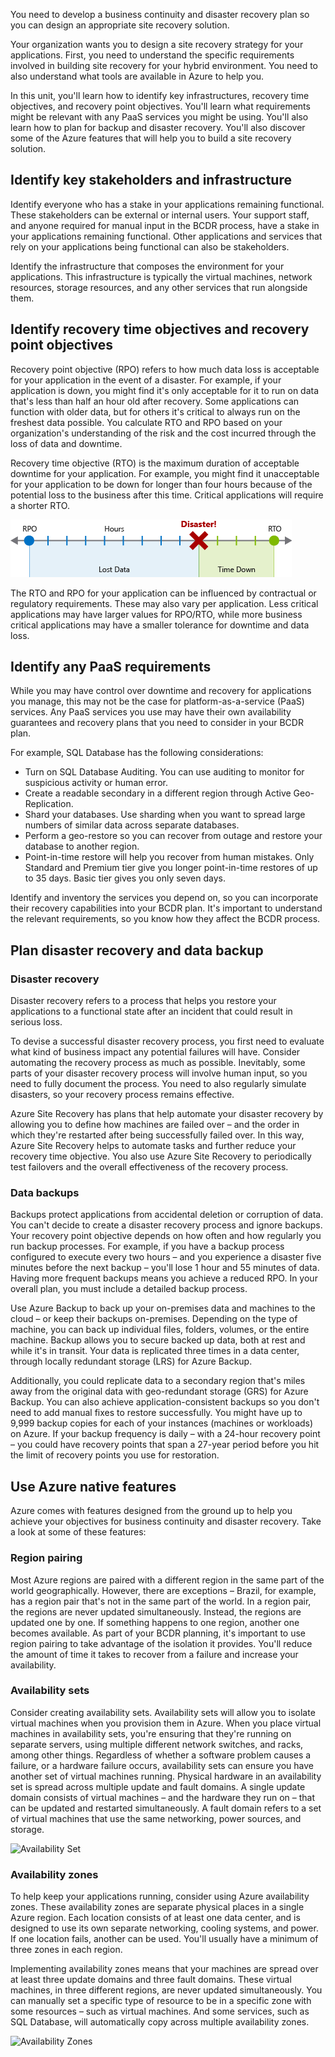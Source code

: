 You need to develop a business continuity and disaster recovery plan so you can design an appropriate site recovery solution.

Your organization wants you to design a site recovery strategy for your applications. First, you need to understand the specific requirements involved in building site recovery for your hybrid environment. You need to also understand what tools are available in Azure to help you.

In this unit, you'll learn how to identify key infrastructures, recovery time objectives, and recovery point objectives. You'll learn what requirements might be relevant with any PaaS services you might be using. You'll also learn how to plan for backup and disaster recovery. You'll also discover some of the Azure features that will help you to build a site recovery solution.

## Identify key stakeholders and infrastructure

Identify everyone who has a stake in your applications remaining functional. These stakeholders can be external or internal users. Your support staff, and anyone required for manual input in the BCDR process, have a stake in your applications remaining functional. Other applications and services that rely on your applications being functional can also be stakeholders.

Identify the infrastructure that composes the environment for your applications. This infrastructure is typically the virtual machines, network resources, storage resources, and any other services that run alongside them.

## Identify recovery time objectives and recovery point objectives

Recovery point objective (RPO) refers to how much data loss is acceptable for your application in the event of a disaster. For example, if your application is down, you might find it's only acceptable for it to run on data that's less than half an hour old after recovery. Some applications can function with older data, but for others it's critical to always run on the freshest data possible. You calculate RTO and RPO based on your organization's understanding of the risk and the cost incurred through the loss of data and downtime.

Recovery time objective (RTO) is the maximum duration of acceptable downtime for your application. For example, you might find it unacceptable for your application to be down for longer than four hours because of the potential loss to the business after this time. Critical applications will require a shorter RTO.

![Availability Set](../media/2-rto-rpo.png)

The RTO and RPO for your application can be influenced by contractual or regulatory requirements. These may also vary per application. Less critical applications may have larger values for RPO/RTO, while more business critical applications may have a smaller tolerance for downtime and data loss.

## Identify any PaaS requirements

While you may have control over downtime and recovery for applications you manage, this may not be the case for platform-as-a-service (PaaS) services. Any PaaS services you use may have their own availability guarantees and recovery plans that you need to consider in your BCDR plan.

For example, SQL Database has the following considerations:

- Turn on SQL Database Auditing. You can use auditing to monitor for suspicious activity or human error.
- Create a readable secondary in a different region through Active Geo-Replication.
- Shard your databases. Use sharding when you want to spread large numbers of similar data across separate databases.
- Perform a geo-restore so you can recover from outage and restore your database to another region.
- Point-in-time restore will help you recover from human mistakes. Only Standard and Premium tier give you longer point-in-time restores of up to 35 days. Basic tier gives you only seven days.

Identify and inventory the services you depend on, so you can incorporate their recovery capabilities into your BCDR plan. It's important to understand the relevant requirements, so you know how they affect the BCDR process.

## Plan disaster recovery and data backup

### Disaster recovery

Disaster recovery refers to a process that helps you restore your applications to a functional state after an incident that could result in serious loss.

To devise a successful disaster recovery process, you first need to evaluate what kind of business impact any potential failures will have. Consider automating the recovery process as much as possible. Inevitably, some parts of your disaster recovery process will involve human input, so you need to fully document the process. You need to also regularly simulate disasters, so your recovery process remains effective.

Azure Site Recovery has plans that help automate your disaster recovery by allowing you to define how machines are failed over – and the order in which they're restarted after being successfully failed over. In this way, Azure Site Recovery helps to automate tasks and further reduce your recovery time objective. You also use Azure Site Recovery to periodically test failovers and the overall effectiveness of the recovery process.

### Data backups

Backups protect applications from accidental deletion or corruption of data. You can't decide to create a disaster recovery process and ignore backups. Your recovery point objective depends on how often and how regularly you run backup processes. For example, if you have a backup process configured to execute every two hours – and you experience a disaster five minutes before the next backup – you'll lose 1 hour and 55 minutes of data. Having more frequent backups means you achieve a reduced RPO. In your overall plan, you must include a detailed backup process.

Use Azure Backup to back up your on-premises data and machines to the cloud – or keep their backups on-premises. Depending on the type of machine, you can back up individual files, folders, volumes, or the entire machine.
Backup allows you to secure backed up data, both at rest and while it's in transit. Your data is replicated three times in a data center, through locally redundant storage (LRS) for Azure Backup.

Additionally, you could replicate data to a secondary region that's miles away from the original data with geo-redundant storage (GRS) for Azure Backup. You can also achieve application-consistent backups so you don't need to add manual fixes to restore successfully. You might have up to 9,999 backup copies for each of your instances (machines or workloads) on Azure. If your backup frequency is daily – with a 24-hour recovery point – you could have recovery points that span a 27-year period before you hit the limit of recovery points you use for restoration.

## Use Azure native features

Azure comes with features designed from the ground up to help you achieve your objectives for business continuity and disaster recovery. Take a look at some of these features:

### Region pairing

Most Azure regions are paired with a different region in the same part of the world geographically. However, there are exceptions – Brazil, for example, has a region pair that's not in the same part of the world. In a region pair, the regions are never updated simultaneously. Instead, the regions are updated one by one. If something happens to one region, another one becomes available. As part of your BCDR planning, it's important to use region pairing to take advantage of the isolation it provides. You'll reduce the amount of time it takes to recover from a failure and increase your availability.

### Availability sets

Consider creating availability sets. Availability sets will  allow you to isolate virtual machines when you provision them in Azure. When you place virtual machines in availability sets, you're ensuring that they're running on separate servers, using multiple different network switches, and racks, among other things. Regardless of whether a software problem causes a failure, or a hardware failure occurs, availability sets can ensure you have another set of virtual machines running. Physical hardware in an availability set is spread across multiple update and fault domains. A single update domain consists of virtual machines – and the hardware they run on – that can be updated and restarted simultaneously. A fault domain refers to a set of virtual machines that use the same networking, power sources, and storage.

![Availability Set](../media/2-availability-sets.png)

### Availability zones

To help keep your applications running, consider using Azure availability zones. These availability zones are separate physical places in a single Azure region. Each location consists of at least one data center, and is designed to use its own separate networking, cooling systems, and power. If one location fails, another can be used. You'll usually have a minimum of three zones in each region.

Implementing availability zones means that your machines are spread over at least three update domains and three fault domains. These virtual machines, in three different regions, are never updated simultaneously. You can manually set a specific type of resource to be in a specific zone with some resources – such as virtual machines. And some services, such as SQL Database, will automatically copy across multiple availability zones.

![Availability Zones](../media/2-availability-zones.png)
